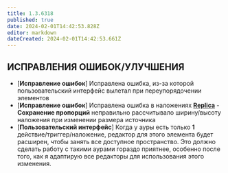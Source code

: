 ```yaml
---
title: 1.3.6318
published: true
date: 2024-02-01T14:42:53.828Z
editor: markdown
dateCreated: 2024-02-01T14:42:53.661Z
---
```

## **ИСПРАВЛЕНИЯ ОШИБОК/УЛУЧШЕНИЯ**
- [**Исправление ошибок**] Исправлена ошибка, из-за которой пользовательский интерфейс вылетал при переупорядочении элементов
- [**Исправление ошибок**] Исправлена ошибка в наложениях [**Replica**](https://wiki.eyeauras.net/en/overlays/replica) - **Сохранение пропорций** неправильно рассчитывало ширину/высоту наложения при изменении размера источника
- [**Пользовательский интерфейс**] Когда у ауры есть только **1** действие/триггер/наложение, редактор для этого элемента будет расширен, чтобы занять все доступное пространство. Это должно сделать работу с такими аурами гораздо приятнее, особенно после того, как я адаптирую все редакторы для использования этого изменения.